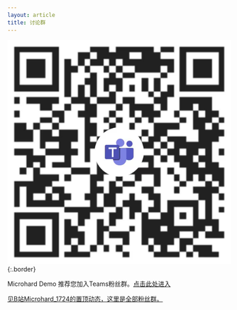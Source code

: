 ```yaml
---
layout: article
title: 讨论群
---
```


![image](\IMG_2888.png){:.border}

Microhard Demo 推荐您加入Teams粉丝群。[点击此处进入](https://teams.live.com/l/invite/FEABWIvHiuVkeDqsQY)

[见B站Microhard_1724的置顶动态，这里是全部粉丝群。](https://m.bilibili.com/space/1684665013?plat_id=1&share_from=space&share_medium=iphone&share_plat=ios&share_session_id=39E50ACB-4538-4693-8B35-7F7F90730A36&share_source=COPY&share_tag=s_i&timestamp=1690424495&unique_k=sNhj8Dr)
